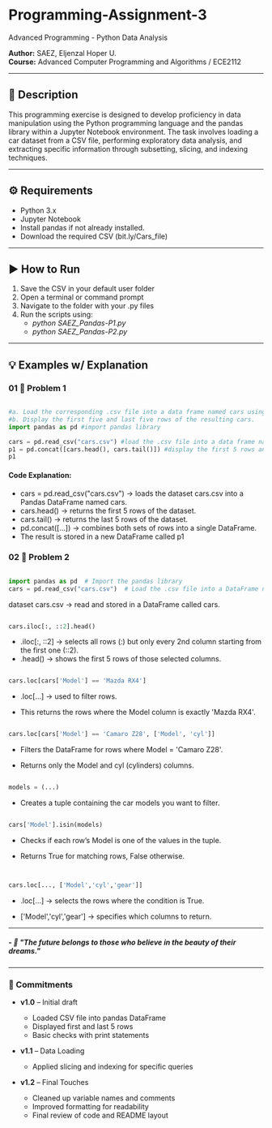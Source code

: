 # Programming-Assignment-3
Advanced Programming - Python Data Analysis

**Author:** SAEZ, Eljenzal Hoper U.  
**Course:** Advanced Computer Programming and Algorithms / ECE2112

---

## 📌 Description
This programming exercise is designed to develop proficiency in data manipulation using the Python programming language and the pandas library within a Jupyter Notebook environment. The task involves loading a car dataset from a CSV file, performing exploratory data analysis, and extracting specific information through subsetting, slicing, and indexing techniques.

---

## ⚙️ Requirements
- Python 3.x  
- Jupyter Notebook
- Install pandas if not already installed.
- Download the required CSV (bit.ly/Cars_file)

---

## ▶️ How to Run
1. Save the CSV in your default user folder
2. Open a terminal or command prompt
3. Navigate to the folder with your .py files
4. Run the scripts using:
   - *python SAEZ_Pandas-P1.py*
   - *python SAEZ_Pandas-P2.py*

---

## 💡 Examples w/ Explanation

### 01 🧠 Problem 1

```python

#a. Load the corresponding .csv file into a data frame named cars using pandas
#b. Display the first five and last five rows of the resulting cars.
import pandas as pd #import pandas library

cars = pd.read_csv("cars.csv") #load the .csv file into a data frame named cars using pandas
p1 = pd.concat([cars.head(), cars.tail()]) #display the first 5 rows and last 5 rows of cars.csv
p1

```

#### Code Explanation:

- cars = pd.read_csv("cars.csv") → loads the dataset cars.csv into a Pandas DataFrame named cars.
- cars.head() → returns the first 5 rows of the dataset.
- cars.tail() → returns the last 5 rows of the dataset.
- pd.concat([...]) → combines both sets of rows into a single DataFrame.
- The result is stored in a new DataFrame called p1


### 02 🧮 Problem 2

```python

import pandas as pd  # Import the pandas library
cars = pd.read_csv("cars.csv")  # Load the .csv file into a DataFrame named cars

```
 dataset cars.csv → read and stored in a DataFrame called cars.

```python

cars.iloc[:, ::2].head()

```
- .iloc[:, ::2] → selects all rows (:) but only every 2nd column starting from the first one (::2).
- .head() → shows the first 5 rows of those selected columns.
  

```python

cars.loc[cars['Model'] == 'Mazda RX4']

```
- .loc[...] →  used to filter rows.

- This returns the rows where the Model column is exactly 'Mazda RX4'.
  

```python

cars.loc[cars['Model'] == 'Camaro Z28', ['Model', 'cyl']]

```
- Filters the DataFrame for rows where Model = 'Camaro Z28'.

- Returns only the Model and cyl (cylinders) columns.

```python

models = (...)

```
- Creates a tuple containing the car models you want to filter.

```python

cars['Model'].isin(models)

```

- Checks if each row’s Model is one of the values in the tuple.

- Returns True for matching rows, False otherwise.


```python


cars.loc[..., ['Model','cyl','gear']]

```

- .loc[...] → selects the rows where the condition is True.

- ['Model','cyl','gear'] → specifies which columns to return.


---

##### *- 🌱 "The future belongs to those who believe in the beauty of their dreams."*

---

### 📝 Commitments
- **v1.0** – Initial draft  
  - Loaded CSV file into pandas DataFrame
  - Displayed first and last 5 rows
  - Basic checks with print statements

- **v1.1** – Data Loading
  - Applied slicing and indexing for specific queries

- **v1.2** – Final Touches 
  - Cleaned up variable names and comments
  - Improved formatting for readability
  - Final review of code and README layout














